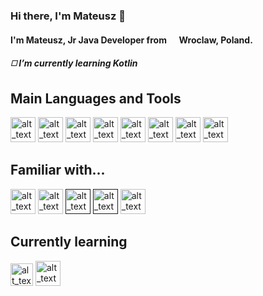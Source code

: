 ### Hi there, I'm Mateusz 👋

<h4>I'm Mateusz, Jr Java Developer from <img src="https://hatscripts.github.io/circle-flags/flags/pl.svg" width="13"/> <b>Wroclaw, Poland</b>. </h4>

<h5>◻️  I’m currently learning Kotlin </h5>

## Main Languages and Tools
[<img alt="alt_text" width="40px" src="https://cdn.jsdelivr.net/gh/devicons/devicon/icons/java/java-original-wordmark.svg" />](https://www.java.com/pl/)
[<img alt="alt_text" width="40px" src="https://cdn.jsdelivr.net/gh/devicons/devicon/icons/gradle/gradle-plain.svg" />](https://gradle.org/)
[<img alt="alt_text" width="40px" src="https://cdn.jsdelivr.net/gh/devicons/devicon/icons/apache/apache-original.svg" />](https://maven.apache.org/)
[<img alt="alt_text" width="40px" src="https://cdn.jsdelivr.net/gh/devicons/devicon/icons/intellij/intellij-original.svg" />](https://www.jetbrains.com/idea/)
[<img alt="alt_text" width="40px" src="https://cdn.jsdelivr.net/gh/devicons/devicon/icons/git/git-original.svg" />](https://git-scm.com/)
[<img alt="alt_text" width="40px" src="https://cdn.jsdelivr.net/gh/devicons/devicon/icons/bitbucket/bitbucket-original-wordmark.svg" />](https://bitbucket.org/product/)
[<img alt="alt_text" width="40px" src="https://cdn.jsdelivr.net/gh/devicons/devicon/icons/jira/jira-original-wordmark.svg" />](https://www.atlassian.com/software/jira)
[<img alt="alt_text" width="40px" src="https://cdn.jsdelivr.net/gh/devicons/devicon/icons/spring/spring-original-wordmark.svg" />](https://spring.io/)

## Familiar with...
[<img alt="alt_text" width="40px" src="https://cdn.jsdelivr.net/gh/devicons/devicon/icons/csharp/csharp-original.svg" />](https://docs.microsoft.com/en-us/dotnet/csharp/programming-guide/)
[<img alt="alt_text" width="40px" src="https://cdn.jsdelivr.net/gh/devicons/devicon/icons/angularjs/angularjs-original.svg" />](https://angular.io/)
[<img alt="alt_text" width="40px" src="https://cdn.jsdelivr.net/gh/devicons/devicon/icons/html5/html5-original-wordmark.svg" />]()
[<img alt="alt_text" width="40px" src="https://cdn.jsdelivr.net/gh/devicons/devicon/icons/css3/css3-original-wordmark.svg" />]()
[<img alt="alt_text" width="40px" src="https://cdn.jsdelivr.net/gh/devicons/devicon/icons/mysql/mysql-original-wordmark.svg" />](https://www.mysql.com/)

## Currently learning
[<img alt="alt_text" width="36px" src="https://cdn.jsdelivr.net/gh/devicons/devicon/icons/kotlin/kotlin-original.svg" />](https://kotlinlang.org/)
[<img alt="alt_text" width="40px" src="https://cdn.jsdelivr.net/gh/devicons/devicon/icons/android/android-plain.svg" />](https://www.android.com/)
